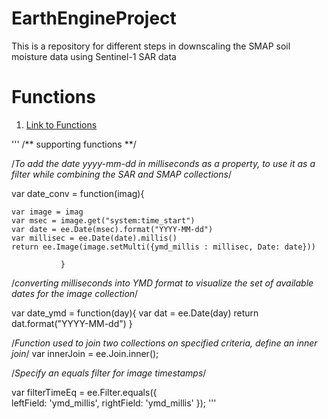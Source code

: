 # EarthEngineProject
This is a repository for different steps in downscaling the SMAP soil moisture data using Sentinel-1 SAR data

# Functions
1. [Link to Functions](https://github.com/tejansv7/EarthEngineProject/blob/main/Functions.js)

'''
/** supporting functions **/
        
 /*To add the date yyyy-mm-dd in milliseconds as a property, to use it as a filter while combining the SAR and SMAP collections*/
    
 var date_conv = function(imag){  
       
    var image = imag
    var msec = image.get("system:time_start")
    var date = ee.Date(msec).format("YYYY-MM-dd")
    var millisec = ee.Date(date).millis()
    return ee.Image(image.setMulti({ymd_millis : millisec, Date: date}))
                
               }

/*converting milliseconds into YMD format to visualize the set of available dates for the image collection*/

var date_ymd = function(day){
          var dat = ee.Date(day)
          return dat.format("YYYY-MM-dd")
        }

/*Function used to join two collections on specified criteria, define an inner join*/
var innerJoin = ee.Join.inner();            

/*Specify an equals 
filter for image timestamps*/ 

var filterTimeEq = ee.Filter.equals({      
leftField: 'ymd_millis',
rightField: 'ymd_millis'
    });
'''
